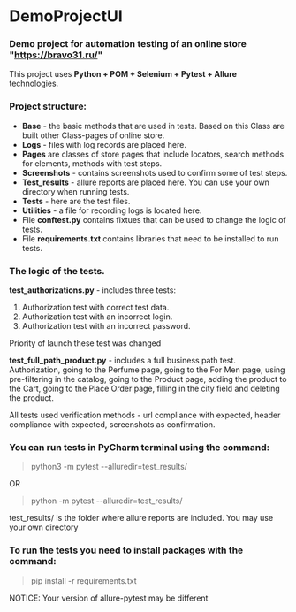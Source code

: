 # DemoProjectUI
### **Demo project for automation testing of an online store "https://bravo31.ru/"**
This project uses **Python + POM + Selenium + Pytest + Allure** technologies.

### **Project structure:**
* **Base** - the basic methods that are used in tests. Based on this Class are built other Class-pages of online store.
* **Logs** - files with log records are placed here.
* **Pages** are classes of store pages that include locators, search methods for elements, methods with test steps.
* **Screenshots** - contains screenshots used to confirm some of test steps.
* **Test_results** - allure reports are placed here. You can use your own directory when running tests.
* **Tests** - here are the test files.
* **Utilities** - a file for recording logs is located here.
* File **conftest.py** contains fixtues that can be used to change the logic of tests.
* File **requirements.txt** contains libraries that need to be installed to run tests.

### **The logic of the tests.**
**test_authorizations.py** - includes three tests:
1. Authorization test with correct test data.
2. Authorization test with an incorrect login.
3. Authorization test with an incorrect password.

Priority of launch these test was changed

**test_full_path_product.py** - includes a full business path test. Authorization, going to the Perfume page, going to the For Men page, using pre-filtering in the catalog, going to the Product page, adding the product to the Cart, going to the Place Order page, filling in the city field and deleting the product.

All tests used verification methods - url compliance with expected, header compliance with expected, screenshots as confirmation.

### **You can run tests in PyCharm terminal using the command:**
> python3 -m pytest --alluredir=test_results/

OR

> python -m pytest --alluredir=test_results/

test_results/ is the folder where allure reports are included. You may use your own directory

### **To run the tests you need to install packages with the command:**
> pip install -r requirements.txt

NOTICE:
Your version of allure-pytest may be different